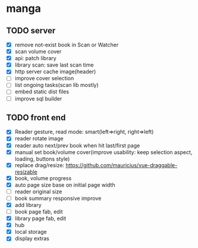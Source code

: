 # manga

## TODO server

- [x] remove not-exist book in Scan or Watcher
- [x] scan volume cover
- [x] api: patch library
- [x] library scan: save last scan time
- [x] http server cache image(header)
- [ ] improve cover selection
- [ ] list ongoing tasks(scan lib mostly)
- [ ] embed static dist files
- [ ] improve sql builder

## TODO front end
- [x] Reader gesture, read mode: smart(left=>right, right=>left)
- [x] reader rotate image
- [x] reader auto next/prev book when hit last/first page
- [x] manual set book/volume cover(improve usability: keep selection aspect, loading, buttons style)
- [x] replace drag/resize: https://github.com/mauricius/vue-draggable-resizable
- [x] book, volume progress
- [x] auto page size base on initial page width
- [ ] reader original size
- [ ] book summary responsive improve
- [x] add library
- [ ] book page fab, edit
- [x] library page fab, edit
- [x] hub
- [x] local storage
- [x] display extras